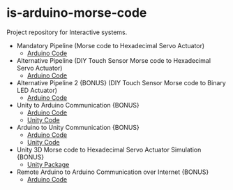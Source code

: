 # is-arduino-morse-code
Project repository for Interactive systems.
- Mandatory Pipeline (Morse code to Hexadecimal Servo Actuator)
  - [Arduino Code](https://github.com/shahrukhx01/is-arduino-morse-code/blob/main/arduino/servo_morse_code_hex/servo_morse_code_hex.ino)
- Alternative Pipeline (DIY Touch Sensor Morse code to Hexadecimal Servo Actuator)
  - [Arduino Code](https://github.com/shahrukhx01/is-arduino-morse-code/blob/main/arduino/diy_touch_sensor/diy_touch_sensor.inoo)
- Alternative Pipeline 2 {BONUS} (DIY Touch Sensor Morse code to Binary LED Actuator)
  - [Arduino Code](https://github.com/shahrukhx01/is-arduino-morse-code/blob/main/arduino/diy_touch_led_binary/diy_touch_led_binary.ino)
- Unity to Arduino Communication {BONUS}
  - [Arduino Code](https://github.com/shahrukhx01/is-arduino-morse-code/blob/main/arduino/unity_to_arduino_serial_communication/unity_to_arduino_serial_communication.ino) 
  - [Unity Code](https://github.com/shahrukhx01/is-arduino-morse-code/blob/main/unity/unity_to_arduino_communication/unity_to_arduino_serial_communication.cs)
- Arduino to Unity Communication {BONUS} 
  - [Arduino Code](https://github.com/shahrukhx01/is-arduino-morse-code/blob/main/arduino/arduino_to_unity_serial_communication/arduino_to_unity_serial_communication.ino) 
  - [Unity Code](https://github.com/shahrukhx01/is-arduino-morse-code/blob/main/unity/arduino_to_unity_communication/arduino_to_unity_serial_communication.cs)
- Unity 3D Morse code to Hexadecimal Servo Actuator Simulation {BONUS}
  - [Unity Package](https://github.com/shahrukhx01/is-arduino-morse-code/tree/main/unity/morse_code_unity3d_simulation)
- Remote Arduino to Arduino Communication over Internet {BONUS}
  - [Arduino Code](https://github.com/shahrukhx01/is-arduino-morse-code/blob/main/arduino/remote_communication_morse_code/remote_communication_morse_code.ino)
